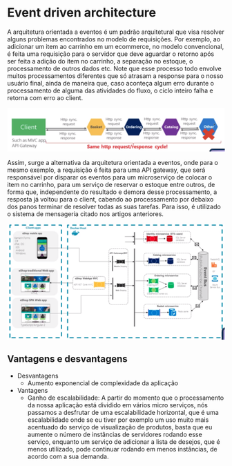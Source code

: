 # Event driven architecture
A arquitetura orientada a eventos é um padrão arquitetural que visa resolver alguns problemas encontrados no modelo de requisições. Por exemplo, ao adicionar um item ao carrinho em um ecommerce, no modelo convencional, é feita uma requisição para o servidor que deve aguardar o retorno após ser feita a adição do item no carrinho, a separação no estoque, o processamento de outros dados etc. Note que esse processo todo envolve muitos processamentos diferentes que só atrasam a response para o nosso usuário final, ainda de maneira que, caso aconteça algum erro durante o processamento de alguma das atividades do fluxo, o ciclo inteiro falha e retorna com erro ao client.

![Alt text](/src/img/modelo_de_requisicao.png)

Assim, surge a alternativa da arquitetura orientada a eventos, onde para o mesmo exemplo, a requisição é feita para uma API gateway, que será responsável por disparar os eventos para um microserviço de colocar o item no carrinho, para um serviço de reservar o estoque entre outros, de forma que, independente do resultado e demora desse processamento, a resposta já voltou para o client, cabendo ao processamento por debaixo dos panos terminar de resolver todas as suas tarefas. Para isso, é utilizado o sistema de mensageria citado nos artigos anteriores.

![Alt text](/src/img/event_driven_architecture.png)

## Vantagens e desvantagens
- Desvantagens
    - Aumento exponencial de complexidade da aplicação
- Vantagens
    - Ganho de escalabilidade: A partir do momento que o processamento da nossa aplicação está dividido em vários micro serviços, nós passamos a desfrutar de uma escalabilidade horizontal, que é uma escalabilidade onde se eu tiver por exemplo um uso muito mais acentuado do serviço de visualização de produtos, basta que eu aumente o número de instâncias de servidores rodando esse serviço, enquanto um serviço de adicionar a lista de desejos, que é menos utilizado, pode continuar rodando em menos instâncias, de acordo com a sua demanda.
